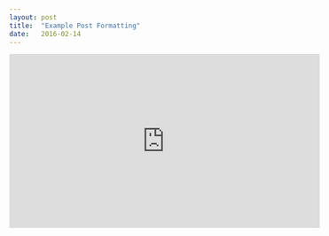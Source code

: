 ```yaml
---
layout: post
title:  "Example Post Formatting"
date:   2016-02-14
---
```


<iframe width="560" height="315" src="https://www.youtube.com/embed/pP_enMAspZM" frameborder="0" allowfullscreen></iframe>
